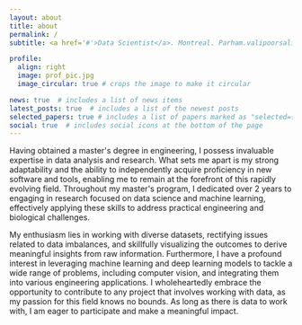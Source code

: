 ```yaml
---
layout: about
title: about
permalink: /
subtitle: <a href='#'>Data Scientist</a>. Montreal. Parham.valipoorsalimi@mail.mcgill.ca

profile:
  align: right
  image: prof_pic.jpg
  image_circular: true # crops the image to make it circular

news: true  # includes a list of news items
latest_posts: true  # includes a list of the newest posts
selected_papers: true # includes a list of papers marked as "selected={true}"
social: true  # includes social icons at the bottom of the page
---
```


Having obtained a master's degree in engineering, I possess invaluable expertise in data analysis and research. What sets me apart is my strong adaptability and the ability to independently acquire proficiency in new software and tools, enabling me to remain at the forefront of this rapidly evolving field. Throughout my master's program, I dedicated over 2 years to engaging in research focused on data science and machine learning, effectively applying these skills to address practical engineering and biological challenges.

My enthusiasm lies in working with diverse datasets, rectifying issues related to data imbalances, and skillfully visualizing the outcomes to derive meaningful insights from raw information. Furthermore, I have a profound interest in leveraging machine learning and deep learning models to tackle a wide range of problems, including computer vision, and integrating them into various engineering applications. I wholeheartedly embrace the opportunity to contribute to any project that involves working with data, as my passion for this field knows no bounds. As long as there is data to work with, I am eager to participate and make a meaningful impact.
